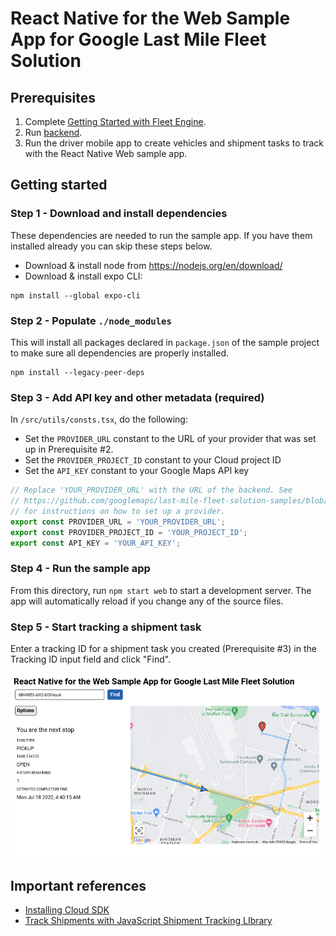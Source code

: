 # React Native for the Web Sample App for Google Last Mile Fleet Solution

## Prerequisites

1. Complete [Getting Started with Fleet Engine](https://developers.google.com/maps/documentation/transportation-logistics/last-mile-fleet-solution/shipment-tracking/fleet-engine/deliveries_api).
2. Run [backend](https://github.com/googlemaps/last-mile-fleet-solution-samples/tree/main/backend).
3. Run the driver mobile app to create vehicles and shipment tasks to track with the React Native Web sample app.

## Getting started

### Step 1 - Download and install dependencies

These dependencies are needed to run the sample app. If you have them installed already you can skip these steps below.

- Download & install node from https://nodejs.org/en/download/
- Download & install expo CLI:

```
npm install --global expo-cli
```

### Step 2 - Populate `./node_modules`

This will install all packages declared in `package.json` of the sample project to make sure all dependencies are properly installed.

```
npm install --legacy-peer-deps
```

### Step 3 - Add API key and other metadata (required)

In `/src/utils/consts.tsx`, do the following:

- Set the `PROVIDER_URL` constant to the URL of your provider that was set up in Prerequisite #2.
- Set the `PROVIDER_PROJECT_ID` constant to your Cloud project ID
- Set the `API_KEY` constant to your Google Maps API key

```typescript
// Replace 'YOUR_PROVIDER_URL' with the URL of the backend. See
// https://github.com/googlemaps/last-mile-fleet-solution-samples/blob/main/getting-started.md#launch-the-apps
// for instructions on how to set up a provider.
export const PROVIDER_URL = 'YOUR_PROVIDER_URL';
export const PROVIDER_PROJECT_ID = 'YOUR_PROJECT_ID';
export const API_KEY = 'YOUR_API_KEY';
```

### Step 4 - Run the sample app

From this directory, run `npm start web` to start a development server. The app will automatically reload if you change any of the source files.

### Step 5 - Start tracking a shipment task

Enter a tracking ID for a shipment task you created (Prerequisite #3) in the Tracking ID input field and click "Find".

![Last Mile Fleet Solution Shipment Tracking](images/shipment_tracking_image.png)

## Important references

- [Installing Cloud SDK](https://cloud.google.com/sdk/docs/install)
- [Track Shipments with JavaScript Shipment Tracking LIbrary](https://developers.google.com/maps/documentation/transportation-logistics/last-mile-fleet-solution/shipment-tracking/how-to/track_shipment)

